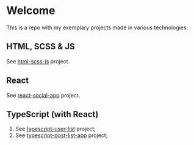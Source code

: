 # Welcome

This is a repo with my exemplary projects made in various technologies.

## HTML, SCSS & JS

See [html-scss-js](https://github.com/tomfidos/portfolio/tree/master/html-scss-js) project.

## React

See [react-social-app](https://github.com/tomfidos/react-social-app/tree/464a0e7d232c1f1941703581f4ef406d24d30f42) project.

## TypeScript (with React)

1. See [typescript-user-list](https://github.com/tomfidos/typescript-user-list/tree/b30b3a50cbf9b8d573953ec9c24dcd8db9cd6c9c) project;
2. See [typescript-post-list-app](https://github.com/tomfidos/typescript-post-list-app/tree/ecb78dcea167aa70844d9a44bcb2f9186ccc0955) project;

